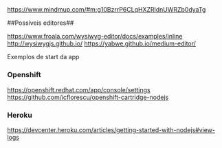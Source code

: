 
## ##
https://www.mindmup.com/#m:g10BzrrP6CLqHXZRldnUWRZb0dyaTg

##Possíveis editores##


https://www.froala.com/wysiwyg-editor/docs/examples/inline
http://wysiwygjs.github.io/
https://yabwe.github.io/medium-editor/


Exemplos de start da app




### Openshift ###
https://openshift.redhat.com/app/console/settings
https://github.com/icflorescu/openshift-cartridge-nodejs

### Heroku ###
https://devcenter.heroku.com/articles/getting-started-with-nodejs#view-logs
